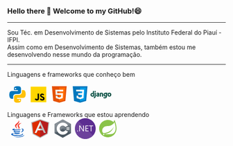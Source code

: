 ### Hello there 👋 Welcome to my GitHub!😄
---
Sou Téc. em Desenvolvimento de Sistemas pelo Instituto Federal do Piauí - IFPI.  
Assim como em Desenvolvimento de Sistemas, também estou me desenvolvendo nesse mundo da programação.  

---
Linguagens e frameworks que conheço bem

<svg xmlns="http://www.w3.org/2000/svg" x="0px" y="0px" width="48" height="48" viewBox="0 0 48 48">
<path fill="#0277BD" d="M24.047,5c-1.555,0.005-2.633,0.142-3.936,0.367c-3.848,0.67-4.549,2.077-4.549,4.67V14h9v2H15.22h-4.35c-2.636,0-4.943,1.242-5.674,4.219c-0.826,3.417-0.863,5.557,0,9.125C5.851,32.005,7.294,34,9.931,34h3.632v-5.104c0-2.966,2.686-5.896,5.764-5.896h7.236c2.523,0,5-1.862,5-4.377v-8.586c0-2.439-1.759-4.263-4.218-4.672C27.406,5.359,25.589,4.994,24.047,5z M19.063,9c0.821,0,1.5,0.677,1.5,1.502c0,0.833-0.679,1.498-1.5,1.498c-0.837,0-1.5-0.664-1.5-1.498C17.563,9.68,18.226,9,19.063,9z"></path><path fill="#FFC107" d="M23.078,43c1.555-0.005,2.633-0.142,3.936-0.367c3.848-0.67,4.549-2.077,4.549-4.67V34h-9v-2h9.343h4.35c2.636,0,4.943-1.242,5.674-4.219c0.826-3.417,0.863-5.557,0-9.125C41.274,15.995,39.831,14,37.194,14h-3.632v5.104c0,2.966-2.686,5.896-5.764,5.896h-7.236c-2.523,0-5,1.862-5,4.377v8.586c0,2.439,1.759,4.263,4.218,4.672C19.719,42.641,21.536,43.006,23.078,43z M28.063,39c-0.821,0-1.5-0.677-1.5-1.502c0-0.833,0.679-1.498,1.5-1.498c0.837,0,1.5,0.664,1.5,1.498C29.563,38.32,28.899,39,28.063,39z"></path>
</svg><svg xmlns="http://www.w3.org/2000/svg" x="0px" y="0px" width="48" height="48" viewBox="0 0 48 48">
<path fill="#ffd600" d="M6,42V6h36v36H6z"></path><path fill="#000001" d="M29.538 32.947c.692 1.124 1.444 2.201 3.037 2.201 1.338 0 2.04-.665 2.04-1.585 0-1.101-.726-1.492-2.198-2.133l-.807-.344c-2.329-.988-3.878-2.226-3.878-4.841 0-2.41 1.845-4.244 4.728-4.244 2.053 0 3.528.711 4.592 2.573l-2.514 1.607c-.553-.988-1.151-1.377-2.078-1.377-.946 0-1.545.597-1.545 1.377 0 .964.6 1.354 1.985 1.951l.807.344C36.452 29.645 38 30.839 38 33.523 38 36.415 35.716 38 32.65 38c-2.999 0-4.702-1.505-5.65-3.368L29.538 32.947zM17.952 33.029c.506.906 1.275 1.603 2.381 1.603 1.058 0 1.667-.418 1.667-2.043V22h3.333v11.101c0 3.367-1.953 4.899-4.805 4.899-2.577 0-4.437-1.746-5.195-3.368L17.952 33.029z"></path>
</svg><svg xmlns="http://www.w3.org/2000/svg" x="0px" y="0px" width="48" height="48" viewBox="0 0 48 48">
<path fill="#E65100" d="M41,5H7l3,34l14,4l14-4L41,5L41,5z"></path><path fill="#FF6D00" d="M24 8L24 39.9 35.2 36.7 37.7 8z"></path><path fill="#FFF" d="M24,25v-4h8.6l-0.7,11.5L24,35.1v-4.2l4.1-1.4l0.3-4.5H24z M32.9,17l0.3-4H24v4H32.9z"></path><path fill="#EEE" d="M24,30.9v4.2l-7.9-2.6L15.7,27h4l0.2,2.5L24,30.9z M19.1,17H24v-4h-9.1l0.7,12H24v-4h-4.6L19.1,17z"></path>
</svg><svg xmlns="http://www.w3.org/2000/svg" x="0px" y="0px" width="48" height="48" viewBox="0 0 48 48">
<path fill="#0277BD" d="M41,5H7l3,34l14,4l14-4L41,5L41,5z"></path><path fill="#039BE5" d="M24 8L24 39.9 35.2 36.7 37.7 8z"></path><path fill="#FFF" d="M33.1 13L24 13 24 17 28.9 17 28.6 21 24 21 24 25 28.4 25 28.1 29.5 24 30.9 24 35.1 31.9 32.5 32.6 21 32.6 21z"></path><path fill="#EEE" d="M24,13v4h-8.9l-0.3-4H24z M19.4,21l0.2,4H24v-4H19.4z M19.8,27h-4l0.3,5.5l7.9,2.6v-4.2l-4.1-1.4L19.8,27z"></path>
</svg><svg xmlns="http://www.w3.org/2000/svg" x="0px" y="0px" width="48" height="48" viewBox="0 0 48 48">
<path fill="#004d40" fill-rule="evenodd" d="M8,16v12.646C6.655,28.9,5.949,29,4.878,29 C1.67,28.997,0,27.565,0,24.816c0-2.649,1.771-4.368,4.516-4.368c0.426,0,0.75,0.033,1.143,0.134V16H8z M5.659,22.672 c-0.308-0.1-0.561-0.134-0.886-0.134c-1.328,0-2.096,0.809-2.096,2.228c0,1.381,0.734,2.143,2.079,2.143 c0.291,0,0.527-0.016,0.903-0.067V22.672L5.659,22.672z" clip-rule="evenodd"></path><path fill="#004d40" fill-rule="evenodd" d="M12,20.046v6.618c0,2.076-0.155,3.224-0.612,4.084 c-0.426,0.827-0.987,1.349-2.146,1.925l-2.437-1.149c1.159-0.539,1.721-1.015,2.079-1.742c0.375-0.743,0.494-1.754,0.494-4.017 v-5.721H12z" clip-rule="evenodd"></path><rect width="2.623" height="2.713" x="9.377" y="16" fill="#004d40" fill-rule="evenodd" clip-rule="evenodd"></rect><path fill="#004d40" fill-rule="evenodd" d="M13.734,20.876c1.136-0.552,2.223-0.795,3.408-0.795 c1.321,0,2.189,0.363,2.573,1.073C19.93,21.551,20,22.068,20,23.175v5.407c-1.152,0.171-2.606,0.294-3.673,0.294 c-2.156,0-3.123-0.778-3.123-2.505c0-1.868,1.285-2.731,4.441-3.006V22.78c0-0.483-0.235-0.658-0.884-0.658 c-0.95,0-2.02,0.278-3.024,0.812L13.734,20.876z M17.761,25.107c-1.702,0.171-2.255,0.449-2.255,1.141 c0,0.518,0.318,0.761,1.02,0.761c0.384,0,0.735-0.034,1.235-0.12L17.761,25.107L17.761,25.107z" clip-rule="evenodd"></path><path fill="#004d40" fill-rule="evenodd" d="M21.418,20.693c1.52-0.421,2.772-0.613,4.041-0.613 c1.318,0,2.273,0.317,2.839,0.93C28.83,21.588,29,22.222,29,23.573v5.303h-2.574v-5.195c0-1.038-0.335-1.424-1.252-1.424 c-0.351,0-0.669,0.035-1.186,0.195v6.425h-2.57V20.693z" clip-rule="evenodd"></path><path fill="#004d40" fill-rule="evenodd" d="M30.177,30.006c0.919,0.486,1.839,0.71,2.812,0.71 c1.721,0,2.454-0.473,2.454-2.176v-0.052c-0.51,0.258-1.025,0.366-1.704,0.366c-2.302,0-3.739-1.547-3.739-3.997 c0-3.043,2.141-4.762,5.974-4.762c1.126,0,2.167,0.121,3.427,0.383l-0.899,1.93c-0.699-0.138-0.057-0.021-0.584-0.072v0.279 l0.034,1.13l0.017,1.461c0.017,0.366,0.017,0.73,0.034,1.096v0.73c0,2.295-0.19,3.131-0.751,4.02 c-0.818,1.302-2.234,1.947-4.246,1.947c-1.024,0-1.91-0.155-2.829-0.521V30.006L30.177,30.006z M35.392,22.251h-0.085h-0.19 c-0.51-0.017-1.108,0.121-1.518,0.383c-0.628,0.365-0.953,1.027-0.953,1.964c0,1.337,0.649,2.102,1.808,2.102 c0.358,0,0.649-0.069,0.987-0.172v-0.193v-0.73c0-0.314-0.017-0.662-0.017-1.027l-0.017-1.234l-0.017-0.886V22.251z" clip-rule="evenodd"></path><path fill="#004d40" fill-rule="evenodd" d="M43.566,20.046c2.753,0,4.434,1.66,4.434,4.348 c0,2.756-1.752,4.483-4.544,4.483c-2.756,0-4.456-1.659-4.456-4.33C39.005,21.774,40.757,20.046,43.566,20.046z M43.509,26.752 c1.057,0,1.681-0.838,1.681-2.294c0-1.439-0.607-2.294-1.663-2.294c-1.093,0-1.718,0.838-1.718,2.294 C41.81,25.914,42.438,26.752,43.509,26.752L43.509,26.752z" clip-rule="evenodd"></path>
</svg>
  
Linguagens e Frameworks que estou aprendendo  
<svg xmlns="http://www.w3.org/2000/svg" x="0px" y="0px" width="48" height="48" viewBox="0 0 48 48">
<path fill="#F44336" d="M23.65,24.898c-0.998-1.609-1.722-2.943-2.725-5.455C19.229,15.2,31.24,11.366,26.37,3.999c2.111,5.089-7.577,8.235-8.477,12.473C17.07,20.37,23.645,24.898,23.65,24.898z"></path><path fill="#F44336" d="M23.878,17.27c-0.192,2.516,2.229,3.857,2.299,5.695c0.056,1.496-1.447,2.743-1.447,2.743s2.728-0.536,3.579-2.818c0.945-2.534-1.834-4.269-1.548-6.298c0.267-1.938,6.031-5.543,6.031-5.543S24.311,11.611,23.878,17.27z"></path><g><path fill="#1565C0" d="M32.084 25.055c1.754-.394 3.233.723 3.233 2.01 0 2.901-4.021 5.643-4.021 5.643s6.225-.742 6.225-5.505C37.521 24.053 34.464 23.266 32.084 25.055zM29.129 27.395c0 0 1.941-1.383 2.458-1.902-4.763 1.011-15.638 1.147-15.638.269 0-.809 3.507-1.638 3.507-1.638s-7.773-.112-7.773 2.181C11.683 28.695 21.858 28.866 29.129 27.395z"></path><path fill="#1565C0" d="M27.935,29.571c-4.509,1.499-12.814,1.02-10.354-0.993c-1.198,0-2.974,0.963-2.974,1.889c0,1.857,8.982,3.291,15.63,0.572L27.935,29.571z"></path><path fill="#1565C0" d="M18.686,32.739c-1.636,0-2.695,1.054-2.695,1.822c0,2.391,9.76,2.632,13.627,0.205l-2.458-1.632C24.271,34.404,17.014,34.579,18.686,32.739z"></path><path fill="#1565C0" d="M36.281,36.632c0-0.936-1.055-1.377-1.433-1.588c2.228,5.373-22.317,4.956-22.317,1.784c0-0.721,1.807-1.427,3.477-1.093l-1.42-0.839C11.26,34.374,9,35.837,9,37.017C9,42.52,36.281,42.255,36.281,36.632z"></path><path fill="#1565C0" d="M39,38.604c-4.146,4.095-14.659,5.587-25.231,3.057C24.341,46.164,38.95,43.628,39,38.604z"></path></g>
</svg>
<svg xmlns="http://www.w3.org/2000/svg" x="0px" y="0px" width="48" height="48" viewBox="0 0 48 48">
<path fill="#bdbdbd" d="M23.933 2L3 9.285 6.308 36.408 23.955 46 41.693 36.278 45 9.156z"></path><path fill="#b71c1c" d="M42.818 10.527L24 4.135 24 43.695 39.832 35.017z"></path><path fill="#dd2c00" d="M23.941 4.115L5.181 10.644 8.168 35.143 23.951 43.721 24 43.695 24 4.135z"></path><path fill="#bdbdbd" d="M24 5.996L24 15.504 32.578 34 36.987 34z"></path><path fill="#eee" d="M11.013 34L15.422 34 24 15.504 24 5.996z"></path><path fill="#bdbdbd" d="M24 24H30V28H24z"></path><path fill="#eee" d="M18 24H24V28H18z"></path>
</svg>
<svg xmlns="http://www.w3.org/2000/svg" x="0px" y="0px" width="48" height="48" viewBox="0 0 48 48">
<linearGradient id="I7Vs8jY1D20h9XOqJ6Dbaa_mhwmyz1eu7T5_gr1" x1="10.925" x2="26.209" y1="-11.924" y2="30.068" gradientUnits="userSpaceOnUse"><stop offset="0" stop-color="#889097"></stop><stop offset="1" stop-color="#4c5963"></stop></linearGradient><path fill="url(#I7Vs8jY1D20h9XOqJ6Dbaa_mhwmyz1eu7T5_gr1)" fill-rule="evenodd" d="M22.903,3.286c0.679-0.381,1.515-0.381,2.193,0	c3.355,1.883,13.451,7.551,16.807,9.434C42.582,13.1,43,13.804,43,14.566c0,3.766,0,15.101,0,18.867	c0,0.762-0.418,1.466-1.097,1.847c-3.355,1.883-13.451,7.551-16.807,9.434c-0.679,0.381-1.515,0.381-2.193,0	c-3.355-1.883-13.451-7.551-16.807-9.434C5.418,34.899,5,34.196,5,33.434c0-3.766,0-15.101,0-18.867	c0-0.762,0.418-1.466,1.097-1.847C9.451,10.837,19.549,5.169,22.903,3.286z" clip-rule="evenodd"></path><linearGradient id="I7Vs8jY1D20h9XOqJ6Dbab_mhwmyz1eu7T5_gr2" x1="20.213" x2="36.727" y1="13.776" y2="59.147" gradientUnits="userSpaceOnUse"><stop offset="0" stop-color="#889097"></stop><stop offset="1" stop-color="#4c5963"></stop></linearGradient><path fill="url(#I7Vs8jY1D20h9XOqJ6Dbab_mhwmyz1eu7T5_gr2)" fill-rule="evenodd" d="M5.304,34.404C5.038,34.048,5,33.71,5,33.255c0-3.744,0-15.014,0-18.759c0-0.758,0.417-1.458,1.094-1.836	c3.343-1.872,13.405-7.507,16.748-9.38c0.677-0.379,1.594-0.371,2.271,0.008c3.343,1.872,13.371,7.459,16.714,9.331	c0.27,0.152,0.476,0.335,0.66,0.576L5.304,34.404z" clip-rule="evenodd"></path><path fill="#fff" fill-rule="evenodd" d="M24,10c7.727,0,14,6.273,14,14s-6.273,14-14,14s-14-6.273-14-14	S16.273,10,24,10z M24,17c3.863,0,7,3.136,7,7c0,3.863-3.137,7-7,7s-7-3.137-7-7C17,20.136,20.136,17,24,17z" clip-rule="evenodd"></path><linearGradient id="I7Vs8jY1D20h9XOqJ6Dbac_mhwmyz1eu7T5_gr3" x1="27.238" x2="42.569" y1="2.443" y2="44.566" gradientUnits="userSpaceOnUse"><stop offset="0" stop-color="#889097"></stop><stop offset="1" stop-color="#4c5963"></stop></linearGradient><path fill="url(#I7Vs8jY1D20h9XOqJ6Dbac_mhwmyz1eu7T5_gr3)" fill-rule="evenodd" d="M42.485,13.205c0.516,0.483,0.506,1.211,0.506,1.784c0,3.795-0.032,14.589,0.009,18.384c0.004,0.396-0.127,0.813-0.323,1.127	L23.593,24L42.485,13.205z" clip-rule="evenodd"></path><path d="M38,20v2h2v1h-2v2h2v1h-2v2h-1v-2h-2v2h-1v-2h-2v-1h2v-2h-2v-1h2v-2h1v2h2v-2H38 M35,25h2v-2h-2V25 M39,19h-1h-1h-1h-1h-1 h-1v1v1h-1h-1v1v1v1v1v1v1h1h1v1v1h1h1h1v-1v-1v1v1h1h1h1v-1v-1h1h1v-1v-1v-1h-1h-1h1h1v-1v-1v-1h-1h-1v-1V19L39,19z" opacity=".05"></path><path d="M38,20v2h2v1h-2v2h2v1h-2v2h-1v-2h-2v2h-1v-2h-2v-1h2v-2h-2v-1h2v-2h1v2h2v-2H38 M35,25h2v-2h-2V25 M38.5,19.5H38h-1h-0.5 V20v1.5h-1V20v-0.5H35h-1h-0.5V20v1.5H32h-0.5V22v1v0.5H32h1.5v1H32h-0.5V25v1v0.5H32h1.5V28v0.5H34h1h0.5V28v-1.5h1V28v0.5H37h1 h0.5V28v-1.5H40h0.5V26v-1v-0.5H40h-1.5v-1H40h0.5V23v-1v-0.5H40h-1.5V20V19.5L38.5,19.5z M35.5,23.5h1v1h-1V23.5L35.5,23.5z" opacity=".07"></path><path fill="#fff" d="M40,23v-1h-2v-2h-1v2h-2v-2h-1v2h-2v1h2v2h-2v1h2v2h1v-2h2v2h1v-2h2v-1h-2v-2H40z M37,25h-2v-2h2V25 z"></path><g><path d="M24,10c5.128,0,9.602,2.771,12.041,6.887l-6.073,3.47C28.737,18.347,26.527,17,24,17c-3.864,0-7,3.136-7,7 c0,3.863,3.137,7,7,7c2.57,0,4.812-1.392,6.029-3.459l6.132,3.374C33.75,35.142,29.21,38,24,38c-7.727,0-14-6.273-14-14 S16.273,10,24,10 M24,9C15.729,9,9,15.729,9,24s6.729,15,15,15c5.367,0,10.36-2.908,13.03-7.59l0.503-0.882l-0.89-0.49 l-6.132-3.374l-0.851-0.468l-0.493,0.837C28.09,28.863,26.11,30,24,30c-3.308,0-6-2.692-6-6s2.692-6,6-6 c2.099,0,4.011,1.076,5.115,2.879l0.507,0.828l0.842-0.481l6.073-3.47l0.882-0.504l-0.518-0.874C34.205,11.827,29.262,9,24,9L24,9 z" opacity=".05"></path><path d="M24,10c5.128,0,9.602,2.771,12.041,6.887l-6.073,3.47C28.737,18.347,26.527,17,24,17c-3.864,0-7,3.136-7,7 c0,3.863,3.137,7,7,7c2.57,0,4.812-1.392,6.029-3.459l6.132,3.374C33.75,35.142,29.21,38,24,38c-7.727,0-14-6.273-14-14 S16.273,10,24,10 M24,9.5C16.005,9.5,9.5,16.005,9.5,24S16.005,38.5,24,38.5c5.188,0,10.014-2.812,12.595-7.337l0.252-0.441 l-0.445-0.245l-6.132-3.374l-0.425-0.234l-0.246,0.418C28.431,29.269,26.286,30.5,24,30.5c-3.584,0-6.5-2.916-6.5-6.5 s2.916-6.5,6.5-6.5c2.275,0,4.346,1.166,5.542,3.118l0.253,0.414l0.421-0.241l6.073-3.47l0.441-0.252l-0.259-0.437 C33.864,12.233,29.086,9.5,24,9.5L24,9.5z" opacity=".07"></path></g>
</svg>
<svg fill="none" height="48" width="48" xmlns="http://www.w3.org/2000/svg"><path d="M24 48c13.255 0 24-10.745 24-24S37.255 0 24 0 0 10.745 0 24s10.745 24 24 24z" fill="#5c2d91"/><g fill="#fff"><path d="M8.049 6A24.047 24.047 0 1042 39.951z" opacity=".1"/><path d="M6.133 30.513a.999.999 0 01-.74-.31 1.02 1.02 0 01-.303-.74 1.036 1.036 0 01.303-.74.991.991 0 01.74-.318 1.013 1.013 0 01.74.318 1.028 1.028 0 01.31.74 1.013 1.013 0 01-.31.74 1.02 1.02 0 01-.74.31zM20.83 30.328h-1.937l-6.931-10.755a4.483 4.483 0 01-.43-.844h-.059c.066.614.091 1.232.074 1.85v9.749H9.972V16.843h2.049l6.746 10.563c.281.439.463.74.547.903h.037c-.078-.658-.11-1.32-.096-1.983v-9.483h1.576zM31.497 30.328H24.33V16.843h6.835v1.428h-5.222v4.482h4.867v1.42h-4.867v4.676h5.563zM42.082 18.27h-3.92v12.058h-1.576V18.27H32.71v-1.428h9.372z"/></g></svg>
<svg xmlns="http://www.w3.org/2000/svg" x="0px" y="0px" width="48" height="48" viewBox="0 0 48 48">
<path fill="#8bc34a" d="M43.982,23.635c0.069-4.261-0.891-9.328-2.891-15.273l-1.568-4.662l-2.13,4.433 c-0.114,0.237-0.244,0.469-0.38,0.698C33.514,5.827,28.974,4,24,4C12.954,4,4,12.954,4,24c0,11.046,8.954,20,20,20s20-8.954,20-20 C44,23.877,43.984,23.758,43.982,23.635z"></path><path fill="#fff" d="M39.385 32.558c-3.123 4.302-8.651 4.533-13.854 4.442H18.75h-1.938c4.428-1.593 7.063-1.972 9.754-3.4 5.068-2.665 10.078-8.496 11.121-14.562-1.93 5.836-7.779 10.85-13.109 12.889-3.652 1.393-10.248 2.745-10.248 2.745l-.267-.145C9.573 32.268 9.437 22.214 17.6 18.968c3.574-1.423 6.993-.641 10.854-1.593 4.122-1.012 8.89-4.208 10.83-8.375C41.456 15.667 44.07 26.106 39.385 32.558L39.385 32.558zM15.668 38.445C15.386 38.795 14.955 39 14.505 39c-.823 0-1.495-.677-1.495-1.5s.677-1.5 1.495-1.5c.341 0 .677.118.941.336C16.086 36.855 16.186 37.805 15.668 38.445L15.668 38.445z"></path>
</svg>